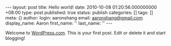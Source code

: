 --- layout: post title: Hello world! date: 2010-10-08 01:20:56.000000000 +08:00 type: post published: true status: publish categories: \[\] tags: \[\] meta: {} author: login: aaronshang email: aaronshang@gmail.com display\_name: Aaron first\_name: '' last\_name: '' ---

Welcome to [WordPress.com](http://wordpress.com/). This is your first post. Edit or delete it and start blogging!
